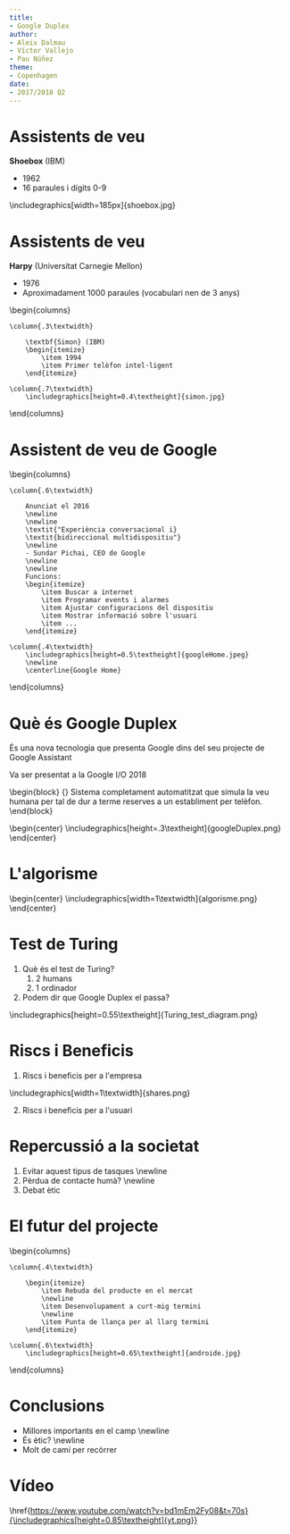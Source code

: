 ```yaml
---
title:
- Google Duplex
author:
- Aleix Dalmau
- Víctor Vallejo
- Pau Núñez
theme:
- Copenhagen
date:
- 2017/2018 Q2
---
```


# Assistents de veu

**Shoebox** (IBM)

+ 1962
+ 16 paraules i dígits 0-9

\includegraphics[width=185px]{shoebox.jpg}

# Assistents de veu

**Harpy** (Universitat Carnegie Mellon)

+ 1976
+ Aproximadament 1000 paraules (vocabulari nen de 3 anys)
    
\begin{columns}

    \column{.3\textwidth}

        \textbf{Simon} (IBM)
        \begin{itemize}
            \item 1994
            \item Primer telèfon intel·ligent
        \end{itemize}

    \column{.7\textwidth}
        \includegraphics[height=0.4\textheight]{simon.jpg}
        
\end{columns}

# Assistent de veu de Google

\begin{columns}

    \column{.6\textwidth}

        Anunciat el 2016
        \newline
        \newline
        \textit{"Experiència conversacional i}
        \textit{bidireccional multidispositiu"}
        \newline
        - Sundar Pichai, CEO de Google
        \newline
        \newline
        Funcions:
        \begin{itemize}
            \item Buscar a internet
            \item Programar events i alarmes
            \item Ajustar configuracions del dispositiu
            \item Mostrar informació sobre l'usuari
            \item ...
        \end{itemize}

    \column{.4\textwidth}
        \includegraphics[height=0.5\textheight]{googleHome.jpeg}
        \newline
        \centerline{Google Home}
\end{columns}

# Què és Google Duplex

És una nova tecnologia que presenta Google dins del seu projecte de Google Assistant

Va ser presentat a la Google I/O 2018

\begin{block} {}
    Sistema completament automatitzat que simula la veu humana per tal de dur a terme reserves a un establiment per telèfon.
\end{block}

\begin{center}
    \includegraphics[height=.3\textheight]{googleDuplex.png}
\end{center}

# L'algorisme

\begin{center}
    \includegraphics[width=1\textwidth]{algorisme.png}
\end{center}


# Test de Turing

1. Què és el test de Turing?
    1. 2 humans
    2. 1 ordinador
2. Podem dir que Google Duplex el passa?

\includegraphics[height=0.55\textheight]{Turing_test_diagram.png}

# Riscs i Beneficis

1. Riscs i beneficis per a l'empresa

\includegraphics[width=1\textwidth]{shares.png}

2. Riscs i beneficis per a l'usuari

# Repercussió a la societat

1. Evitar aquest tipus de tasques
\newline
2. Pèrdua de contacte humà?
\newline
3. Debat ètic

# El futur del projecte

\begin{columns}

    \column{.4\textwidth}

        \begin{itemize}
            \item Rebuda del producte en el mercat
            \newline
            \item Desenvolupament a curt-mig termini
            \newline
            \item Punta de llança per al llarg termini
        \end{itemize}

    \column{.6\textwidth}
        \includegraphics[height=0.65\textheight]{androide.jpg}

\end{columns}
# Conclusions

+ Millores importants en el camp
\newline
+ És ètic?
\newline
+ Molt de camí per recòrrer

# Vídeo

\href{https://www.youtube.com/watch?v=bd1mEm2Fy08&t=70s}{\includegraphics[height=0.85\textheight]{yt.png}}